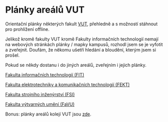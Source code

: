 # Plánky areálů VUT
Orientační plánky některých fakult [VUT](https://www.vut.cz/), přehledně a s možností stáhnout pro prohlížení offline.

Jelikož kromě fakulty VUT kromě Fakulty informačních technologií nemají na webových stránkách plánky / mapky kampusů, rozhodl jsem se je vyfotit a zveřejnit. Doufám, že někomu ušetří hledání a bloudění, kterým jsem si prošel.

Pokud se někdy dostanu i do jiných areálů, zveřejním i jejich plánky.

[Fakulta informačních technologií (FIT)](FIT)

[Fakulta elektrotechniky a komunikačních technologií (FEKT)](FEKT)

[Fakulta strojního inženýrství (FSI)](FSI)

[Fakulta výtvarných umění (FaVU)](FaVU)



Bonus: plánky areálů kolejí VUT jsou [zde](http://www.kam.vutbr.cz//default.aspx?p=arek).
